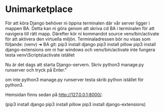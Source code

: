 # Unimarketplace
För att köra Django behöver ni öppna terminalen där vår server ligger i mappen BA. Detta kan ni göra genom att skriva cd BA i terminalen för att navigera till rätt mapp. Därefter kör ni kommandot source venv/bin/activate för att aktivera den virtuella miljön. Terminaladressen bör nu visas som följande:  (venv) ➜  BA git:
pip3 install django
pip3 install pillow
pip3 install django-extensions
om ni har windows och venv/bin/activate inte fungera testa venv\Scripts\activate istället

Nu är det dags att starta Django-servern. Skriv python3 manage.py runserver och tryck på Enter."

om inte  python3 manage.py runserver testa skrib python istället för python3.

Hemsidan finns sedan på http://127.0.0.1:8000/.


(pip3 install django
pip3 install pillow
pip3 install django-extensions)



